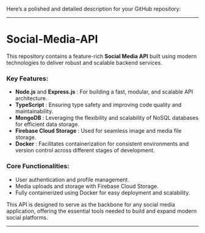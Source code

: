 Here’s a polished and detailed description for your GitHub repository:

---

# Social-Media-API

This repository contains a feature-rich **Social Media API** built using modern technologies to deliver robust and scalable backend services.

### Key Features:

* **Node.js** and  **Express.js** : For building a fast, modular, and scalable API architecture.
* **TypeScript** : Ensuring type safety and improving code quality and maintainability.
* **MongoDB** : Leveraging the flexibility and scalability of NoSQL databases for efficient data storage.
* **Firebase Cloud Storage** : Used for seamless image and media file storage.
* **Docker** : Facilitates containerization for consistent environments and version control across different stages of development.

### Core Functionalities:

* User authentication and profile management.
* Media uploads and storage with Firebase Cloud Storage.
* Fully containerized using Docker for easy deployment and scalability.

This API is designed to serve as the backbone for any social media application, offering the essential tools needed to build and expand modern social platforms.

---
